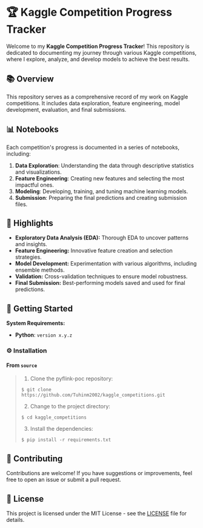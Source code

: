 # 🏆 Kaggle Competition Progress Tracker

Welcome to my **Kaggle Competition Progress Tracker**! This repository is dedicated to documenting my journey through various Kaggle competitions, where I explore, analyze, and develop models to achieve the best results.

## 📚 Overview

This repository serves as a comprehensive record of my work on Kaggle competitions. It includes data exploration, feature engineering, model development, evaluation, and final submissions.


## 📊 Notebooks

Each competition's progress is documented in a series of notebooks, including:

1. **Data Exploration**: Understanding the data through descriptive statistics and visualizations.
2. **Feature Engineering**: Creating new features and selecting the most impactful ones.
3. **Modeling**: Developing, training, and tuning machine learning models.
4. **Submission**: Preparing the final predictions and creating submission files.

## 🌟 Highlights

- **Exploratory Data Analysis (EDA):** Thorough EDA to uncover patterns and insights.
- **Feature Engineering:** Innovative feature creation and selection strategies.
- **Model Development:** Experimentation with various algorithms, including ensemble methods.
- **Validation:** Cross-validation techniques to ensure model robustness.
- **Final Submission:** Best-performing models saved and used for final predictions.

## 🚀 Getting Started

**System Requirements:**

* **Python**: `version x.y.z`

### ⚙️ Installation

<h4>From <code>source</code></h4>

> 1. Clone the pyflink-poc repository:
>
> ```console
> $ git clone https://github.com/Tuhinm2002/kaggle_competitions.git
> ```
>
> 2. Change to the project directory:
> ```console
> $ cd kaggle_competitions
> ```
>
> 3. Install the dependencies:
> ```console
> $ pip install -r requirements.txt
> ```

## 👥 Contributing

Contributions are welcome! If you have suggestions or improvements, feel free to open an issue or submit a pull request.

## 📄 License

This project is licensed under the MIT License - see the [LICENSE](LICENSE) file for details.
